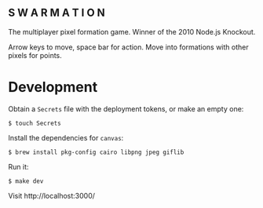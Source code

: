 S W A R M A T I O N
-------------------

The multiplayer pixel formation game. Winner of the 2010 Node.js Knockout.

Arrow keys to move, space bar for action. Move into formations with other pixels for points.

Development
===========

Obtain a `Secrets` file with the deployment tokens, or make an empty one:

```shell
$ touch Secrets
```

Install the dependencies for `canvas`:

```shell
$ brew install pkg-config cairo libpng jpeg giflib
```

Run it:

```shell
$ make dev
```

Visit http://localhost:3000/